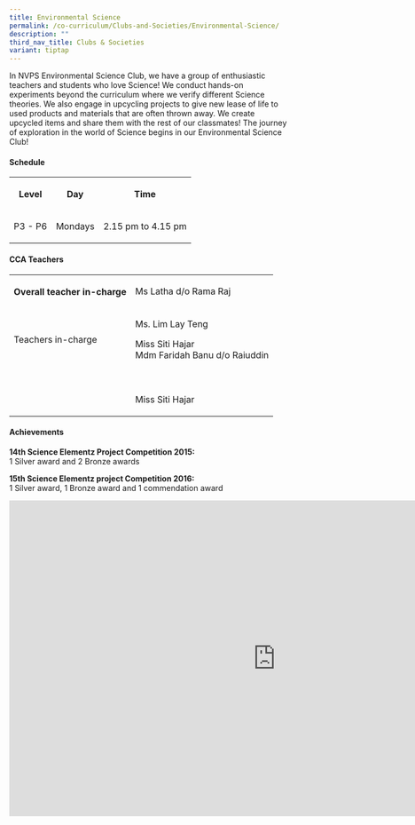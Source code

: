 ```yaml
---
title: Environmental Science
permalink: /co-curriculum/Clubs-and-Societies/Environmental-Science/
description: ""
third_nav_title: Clubs & Societies
variant: tiptap
---
```

<p>In NVPS Environmental Science Club, we have a group of enthusiastic teachers
and students who love Science! We conduct hands-on experiments beyond the
curriculum where we verify different Science theories. We also engage in
upcycling projects to give new lease of life to used products and materials
that are often thrown away. We create upcycled items and share them with
the rest of our classmates! The journey of exploration in the world of
Science begins in our Environmental Science Club!</p>
<h4><strong>Schedule</strong></h4>
<table style="minWidth: 75px">
<colgroup>
<col>
<col>
<col>
</colgroup>
<tbody>
<tr>
<th rowspan="1" colspan="1">
<p>Level</p>
</th>
<th rowspan="1" colspan="1">
<p>Day</p>
</th>
<th rowspan="1" colspan="1">
<p>Time</p>
</th>
</tr>
<tr>
<td rowspan="1" colspan="1">
<p>P3 - P6</p>
</td>
<td rowspan="1" colspan="1">
<p>Mondays</p>
</td>
<td rowspan="1" colspan="1">
<p>2.15 pm to 4.15 pm</p>
</td>
</tr>
</tbody>
</table>
<h4><strong>CCA Teachers</strong></h4>
<table style="minWidth: 50px">
<colgroup>
<col>
<col>
</colgroup>
<tbody>
<tr>
<th rowspan="1" colspan="1">
<p>Overall teacher in-charge</p>
</th>
<td rowspan="1" colspan="1">
<p>Ms Latha d/o Rama Raj</p>
</td>
</tr>
<tr>
<td rowspan="1" colspan="1">
<p>Teachers in-charge</p>
</td>
<td rowspan="1" colspan="1">
<p>Ms. Lim Lay Teng</p>
<p>Miss Siti Hajar
<br>Mdm Faridah Banu d/o Raiuddin</p>
</td>
</tr>
<tr>
<td rowspan="1" colspan="1">
<p></p>
</td>
<td rowspan="1" colspan="1">
<p></p>
</td>
</tr>
<tr>
<td rowspan="1" colspan="1">
<p></p>
</td>
<td rowspan="1" colspan="1">
<p>Miss Siti Hajar</p>
</td>
</tr>
</tbody>
</table>
<h4><strong>Achievements</strong></h4>
<p><strong>14th Science Elementz Project Competition 2015:</strong>
<br>1 Silver award and 2 Bronze awards</p>
<p><strong>15th Science Elementz project Competition 2016:</strong>
<br>1 Silver award, 1 Bronze award and 1 commendation award</p>
<div class="iframe-wrapper">
<iframe height="569" width="960" allowfullscreen="true" frameborder="0" src="https://docs.google.com/presentation/d/e/2PACX-1vQV59nhowZZwltO-iMHz64-uuZXDueqcYzLiOIk13EMxw_SbxcJDwGzZRUf_iwfoywYMoPWJVO4RVOm/embed?start=true&amp;loop=true&amp;delayms=3000"></iframe>
</div>
<p></p>